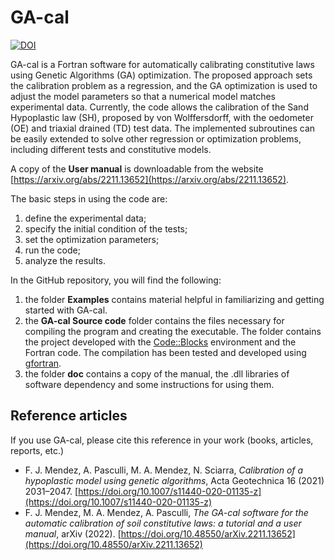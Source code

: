 # GA-cal
[![DOI](https://zenodo.org/badge/537369162.svg)](https://zenodo.org/badge/latestdoi/537369162)

GA-cal is a Fortran software for automatically calibrating constitutive laws using Genetic Algorithms (GA) optimization. The proposed approach sets the calibration problem as a regression, and the GA optimization is used to adjust the model parameters so that a numerical model matches experimental data. Currently, the code allows the calibration of the Sand Hypoplastic law (SH), proposed by von Wolffersdorff, with the oedometer (OE) and triaxial drained (TD) test data. The implemented subroutines can be easily extended to solve other regression or optimization problems, including different tests and constitutive models.

A copy of the **User manual** is downloadable from the website [https://arxiv.org/abs/2211.13652](https://arxiv.org/abs/2211.13652).

The basic steps in using the code are:
  1. define the experimental data;
  2. specify the initial condition of the tests;
  3. set the optimization parameters;
  4. run the code;
  5. analyze the results. 

In the GitHub repository, you will find the following:
  1. the folder **Examples** contains material helpful in familiarizing and getting started with GA-cal.
  2. the **GA-cal Source code** folder contains the files necessary for compiling the program and creating the executable. The folder contains the project developed with the [Code::Blocks](https://www.codeblocks.org/) environment and the Fortran code. The compilation has been tested and developed using [gfortran](https://gcc.gnu.org/wiki/GFortran). 
  3. the folder **doc** contains a copy of the manual, the .dll libraries of software dependency and some instructions for using them. 

## Reference articles
If you use GA-cal, please cite this reference in your work (books, articles, reports, etc.)
 
  - F. J. Mendez, A. Pasculli, M. A. Mendez, N. Sciarra, *Calibration of a hypoplastic model using genetic algorithms*, Acta Geotechnica 16 (2021) 2031–2047. [https://doi.org/10.1007/s11440-020-01135-z](https://doi.org/10.1007/s11440-020-01135-z) 
  - F. J. Mendez, M. A. Mendez, A. Pasculli, *The GA-cal software for the automatic calibration of soil constitutive laws: a tutorial and a user manual*, arXiv (2022). [https://doi.org/10.48550/arXiv.2211.13652](https://doi.org/10.48550/arXiv.2211.13652) 
  
